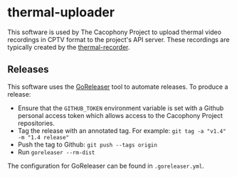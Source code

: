 # thermal-uploader

This software is used by The Cacophony Project to upload thermal video
recordings in CPTV format to the project's API server. These
recordings are typically created by the
[thermal-recorder](https://github.com/TheCacophonyProject/thermal-recorder/).

## Releases

This software uses the [GoReleaser](https://goreleaser.com) tool to
automate releases. To produce a release:

* Ensure that the `GITHUB_TOKEN` environment variable is set with a
  Github personal access token which allows access to the Cacophony
  Project repositories.
* Tag the release with an annotated tag. For example:
  `git tag -a "v1.4" -m "1.4 release"`
* Push the tag to Github: `git push --tags origin`
* Run `goreleaser --rm-dist`

The configuration for GoReleaser can be found in `.goreleaser.yml`.
